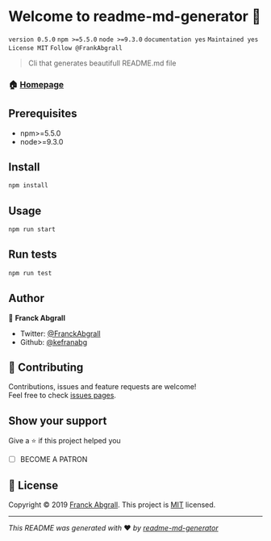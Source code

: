 # Welcome to readme-md-generator :wave:

`version 0.5.0` `npm >=5.5.0` `node >=9.3.0` `documentation yes` `Maintained yes` `License MIT` `Follow @FrankAbgrall`

> Cli that generates beautifull README.md file

### :house: [Homepage]()

## Prerequisites
* npm>=5.5.0
* node>=9.3.0

## Install
```bash
npm install
```

## Usage
```bash
npm run start
```

## Run tests
```bash
npm run test
```

## Author

:bust_in_silhouette: **Franck Abgrall**
* Twitter: [@FranckAbgrall]()
* Github: [@kefranabg]()

## :handshake: Contributing
Contributions, issues and feature requests are welcome!<br>
Feel free to check [issues pages]().


## Show your support
Give a :star: if this project helped you
* [ ] BECOME A PATRON

## :memo: License
Copyright &copy; 2019 [Franck Abgrall]().
This project is [MIT]() licensed.

---
*This README was generated with* :heart: *by [readme-md-generator]()*
